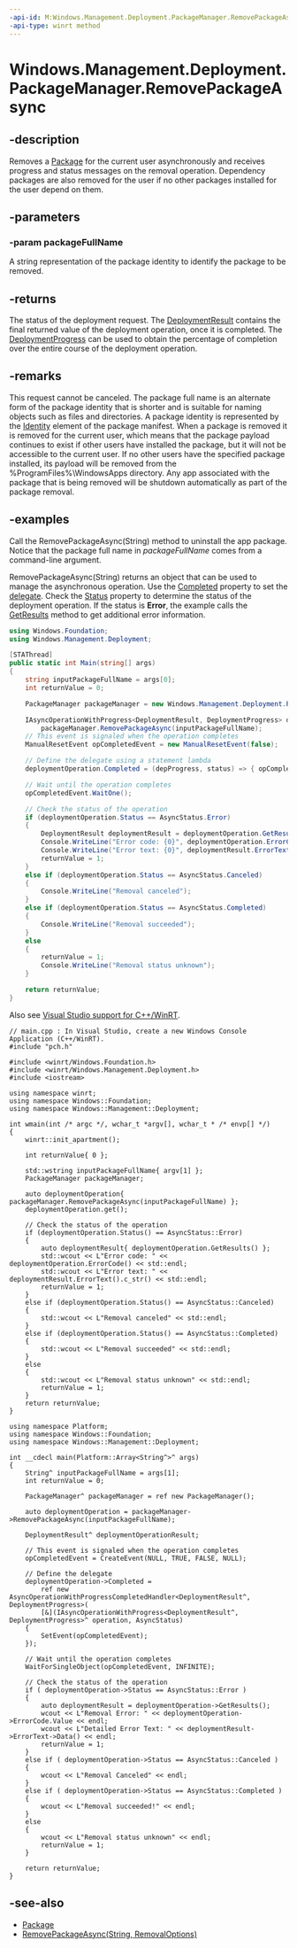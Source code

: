 ```yaml
---
-api-id: M:Windows.Management.Deployment.PackageManager.RemovePackageAsync(System.String)
-api-type: winrt method
---
```


<!-- Method syntax
public Windows.Foundation.IAsyncOperationWithProgress<Windows.Management.Deployment.DeploymentResult, Windows.Management.Deployment.DeploymentProgress> RemovePackageAsync(System.String packageFullName)
-->

# Windows.Management.Deployment.PackageManager.RemovePackageAsync

## -description
Removes a [Package](https://docs.microsoft.com/uwp/api/windows.applicationmodel.package) for the current user asynchronously and receives progress and status messages on the removal operation. Dependency packages are also removed for the user if no other packages installed for the user depend on them.

## -parameters
### -param packageFullName
A string representation of the package identity to identify the package to be removed.

## -returns
The status of the deployment request. The [DeploymentResult](deploymentresult.md) contains the final returned value of the deployment operation, once it is completed. The [DeploymentProgress](deploymentprogress.md) can be used to obtain the percentage of completion over the entire course of the deployment operation.

## -remarks
This request cannot be canceled. The package full name is an alternate form of the package identity that is shorter and is suitable for naming objects such as files and directories. A package identity is represented by the [Identity](https://docs.microsoft.com/uwp/schemas/appxpackage/appxmanifestschema/element-identity) element of the package manifest. When a package is removed it is removed for the current user, which means that the package payload continues to exist if other users have installed the package, but it will not be accessible to the current user. If no other users have the specified package installed, its payload will be removed from the %ProgramFiles%\WindowsApps directory. Any app associated with the package that is being removed will be shutdown automatically as part of the package removal.

## -examples
Call the RemovePackageAsync(String) method to uninstall the app package. Notice that the package full name in *packageFullName* comes from a command-line argument.

RemovePackageAsync(String) returns an object that can be used to manage the asynchronous operation. Use the [Completed](../windows.foundation/iasyncoperationwithprogress_2_completed.md) property to set the [delegate](../windows.foundation/asyncoperationwithprogresscompletedhandler_2.md). Check the [Status](../windows.foundation/iasyncinfo_status.md) property to determine the status of the deployment operation. If the status is **Error**, the example calls the [GetResults](../windows.foundation/iasyncoperationwithprogress_2_getresults_732303200.md) method to get additional error information.

```csharp
using Windows.Foundation;
using Windows.Management.Deployment;

[STAThread]
public static int Main(string[] args)
{
    string inputPackageFullName = args[0];
    int returnValue = 0;

    PackageManager packageManager = new Windows.Management.Deployment.PackageManager();

    IAsyncOperationWithProgress<DeploymentResult, DeploymentProgress> deploymentOperation = 
        packageManager.RemovePackageAsync(inputPackageFullName);
    // This event is signaled when the operation completes
    ManualResetEvent opCompletedEvent = new ManualResetEvent(false); 

    // Define the delegate using a statement lambda
    deploymentOperation.Completed = (depProgress, status) => { opCompletedEvent.Set(); };

    // Wait until the operation completes
    opCompletedEvent.WaitOne();

    // Check the status of the operation
    if (deploymentOperation.Status == AsyncStatus.Error)
    {
        DeploymentResult deploymentResult = deploymentOperation.GetResults();
        Console.WriteLine("Error code: {0}", deploymentOperation.ErrorCode);
        Console.WriteLine("Error text: {0}", deploymentResult.ErrorText);
        returnValue = 1;
    }
    else if (deploymentOperation.Status == AsyncStatus.Canceled)
    {
        Console.WriteLine("Removal canceled");
    }
    else if (deploymentOperation.Status == AsyncStatus.Completed)
    {
        Console.WriteLine("Removal succeeded");
    }
    else
    {
        returnValue = 1;
        Console.WriteLine("Removal status unknown");
    }

    return returnValue;
}
```

Also see [Visual Studio support for C++/WinRT](/windows/uwp/cpp-and-winrt-apis/intro-to-using-cpp-with-winrt#visual-studio-support-for-cwinrt-xaml-the-vsix-extension-and-the-nuget-package).

```cppwinrt
// main.cpp : In Visual Studio, create a new Windows Console Application (C++/WinRT).
#include "pch.h"

#include <winrt/Windows.Foundation.h>
#include <winrt/Windows.Management.Deployment.h>
#include <iostream>

using namespace winrt;
using namespace Windows::Foundation;
using namespace Windows::Management::Deployment;

int wmain(int /* argc */, wchar_t *argv[], wchar_t * /* envp[] */)
{
    winrt::init_apartment();

    int returnValue{ 0 };

    std::wstring inputPackageFullName{ argv[1] };
    PackageManager packageManager;

    auto deploymentOperation{ packageManager.RemovePackageAsync(inputPackageFullName) };
    deploymentOperation.get();

    // Check the status of the operation
    if (deploymentOperation.Status() == AsyncStatus::Error)
    {
        auto deploymentResult{ deploymentOperation.GetResults() };
        std::wcout << L"Error code: " << deploymentOperation.ErrorCode() << std::endl;
        std::wcout << L"Error text: " << deploymentResult.ErrorText().c_str() << std::endl;
        returnValue = 1;
    }
    else if (deploymentOperation.Status() == AsyncStatus::Canceled)
    {
        std::wcout << L"Removal canceled" << std::endl;
    }
    else if (deploymentOperation.Status() == AsyncStatus::Completed)
    {
        std::wcout << L"Removal succeeded" << std::endl;
    }
    else
    {
        std::wcout << L"Removal status unknown" << std::endl;
        returnValue = 1;
    }
    return returnValue;
}
```

```cppcx
using namespace Platform;
using namespace Windows::Foundation;
using namespace Windows::Management::Deployment;

int __cdecl main(Platform::Array<String^>^ args)
{
    String^ inputPackageFullName = args[1];
    int returnValue = 0;

    PackageManager^ packageManager = ref new PackageManager();

    auto deploymentOperation = packageManager->RemovePackageAsync(inputPackageFullName);

    DeploymentResult^ deploymentOperationResult;

    // This event is signaled when the operation completes
    opCompletedEvent = CreateEvent(NULL, TRUE, FALSE, NULL);

    // Define the delegate
    deploymentOperation->Completed = 
        ref new AsyncOperationWithProgressCompletedHandler<DeploymentResult^, DeploymentProgress>(
        [&](IAsyncOperationWithProgress<DeploymentResult^, DeploymentProgress>^ operation, AsyncStatus)
    {
        SetEvent(opCompletedEvent);
    });

    // Wait until the operation completes
    WaitForSingleObject(opCompletedEvent, INFINITE);

    // Check the status of the operation
    if ( deploymentOperation->Status == AsyncStatus::Error )
    {
        auto deploymentResult = deploymentOperation->GetResults();
        wcout << L"Removal Error: " << deploymentOperation->ErrorCode.Value << endl;
        wcout << L"Detailed Error Text: " << deploymentResult->ErrorText->Data() << endl;
        returnValue = 1;
    }
    else if ( deploymentOperation->Status == AsyncStatus::Canceled )
    {
        wcout << L"Removal Canceled" << endl;
    }
    else if ( deploymentOperation->Status == AsyncStatus::Completed )
    {
        wcout << L"Removal succeeded!" << endl;
    }
    else
    {
        wcout << L"Removal status unknown" << endl;
        returnValue = 1;
    }

    return returnValue;
}
```

## -see-also

- [Package](https://docs.microsoft.com/uwp/api/windows.applicationmodel.package)
- [RemovePackageAsync(String, RemovalOptions)](packagemanager_removepackageasync_1331217245.md)
